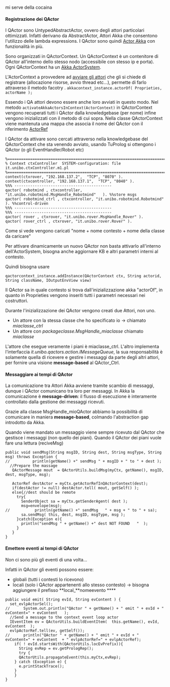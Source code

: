 mi serve della cocaina

#### Registrazione dei QActor

I QActor sono UntypedAbstractActor, ovvero degli attori particolari ottimizzati.
Infatti derivano da AbstractActor, Attori Akka che consentono l'utilizzo delle lambda expressions.
I QActor sono quindi [Actor Akka](http://doc.akka.io/docs/akka/current/scala/general/actors.html) con funzionalità in più.

Sono organizzati in QActorContext. Un QActorContext è un contenitore di QActor all'interno dello stesso nodo (accessibile con stesso ip e porta). Ogni QActorContext ha un [Akka ActorSystem](http://doc.akka.io/docs/akka/current/scala/general/actor-systems.html).

L'ActorContext a provvedere ad [avviare gli attori](http://doc.akka.io/docs/akka/current/java/actors.html) che gli si chiede di registrare (allocazione risorse, avvio thread etc...), permette di farlo attraverso il metodo facotry .
`akkacontext_instance.actorOf(
					Proprieties, actorName );`

Essendo i QA attori devono essere anche loro avviati in questo modo.
Nel metodo `activateAkkaActorsInContext(ActorContext)` in QActorContext vengono recuperati tutti i QActor dalla knowledgebase (per nome) infine vengono inizializzati con il metodo di cui sopra. Nella classe QActorContext viene mantenuta una mappa che associa il nome del QActor con il riferimento [ActorRef](http://doc.akka.io/api/akka/2.0/akka/actor/ActorRef.html)

I QActor da attivare sono cercati attraverso nella knowledgebase del QActorContext che sta venendo avviato, usando TuProlog si ottengono i QActor (o gli EventHandler/Robot etc)


```
%====================================================================================
% Context ctxController  SYSTEM-configuration: file it.unibo.ctxController.m1.pl
%====================================================================================
context(ctxrover, "192.168.137.2",  "TCP", "8070" ).  		 
context(ctxcontroller, "192.168.137.1",  "TCP", "8040" ).  		 
%%% -------------------------------------------
qactor( robotmind , ctxcontroller, "it.unibo.robotmind.MsgHandle_Robotmind"   ). %%store msgs
qactor( robotmind_ctrl , ctxcontroller, "it.unibo.robotmind.Robotmind"   ). %%control-driven
%%% -------------------------------------------
%%% -------------------------------------------
qactor( rover , ctxrover, "it.unibo.rover.MsgHandle_Rover" ).
qactor( rover_ctrl , ctxrover, "it.unibo.rover.Rover" ).
```

Come si vede vengono caricati "nome + nome contesto + nome della classe da caricare"

Per attivare dinamicamente un nuovo QActor non basta attivarlo all'interno dell'ActorSystem, bisogna anche aggiornare KB e altri parametri interni al contesto.

Quindi bisogna usare

`qactorcontext_instance.addInstance(QActorContext ctx, String actorid, String className, IOutputEnvView view)`

Il QActor sa in quale contesto si trova dall'inizializzazione akka "actorOf", in quanto in Proprieties vengono inseriti tutti i parametri necessari nei costruttori.

Durante l'inizializzazione dei QActor vengono creati due Attori, non uno.
- Un attore con la stessa classe che ho specificato io -> chiamato *miaclasse_ctrl*
- Un attore con *packageclasse.MsgHandle_miaclasse* chiamato *miaclasse*

L'attore che esegue veramente i piani è miaclasse_ctrl. L'altro implementa l'interfaccia *it.unibo.qactors.action.IMessageQueue*, la sua responsabilità è solamente quella di ricevere e gestire i messaggi da parte degli altri attori, per fornire una visione **message-based** al QActor_Ctrl.

#### Messaggiare ai tempi di QActor
La comunicazione tra Attori Akka avviene tramite scambio di messaggi, dunque i QActor comunicano tra loro per messaggi. In Akka la comunicazione è **message-driven**: il flusso di esecuzione è interamente controllato dalla gestione dei messaggi ricevuti.

Grazie alla classe MsgHandle_mioQActor abbiamo la possibilità di comunicare in maniera **message-based**, colmando l'abstraction gap introdotto da Akka.

Quando viene mandato un messaggio viene sempre ricevuto dal QActor che gestisce i messaggi (non quello dei piani). Quando il QActor dei piani vuole fare una lettura (reciveMsg)


```
public void sendMsg(String msgID, String dest, String msgType, String msg) throws Exception {
//  		println(getName() +" sendMsg " + msgID + " to " + dest );
  //Prepare the massage
   QActorMessage mout  = QActorUtils.buildMsg(myCtx, getName(), msgID, dest, msgType, msg);

   ActorRef destActor = myCtx.getActorRefInQActorContext(dest);
   if(destActor != null) destActor.tell( mout, getSelf() );
   else{//dest should be remote
     try{
       SenderObject sa = myCtx.getSenderAgent( dest );
       msg=envelope(msg);
//			 println(getName() +" sendMsg   " + msg + " to " + sa);
       sa.sendMsg( this, dest, msgID, msgType, msg );
     }catch(Exception e){
       println("sendMsg " + getName() +" dest NOT FOUND   "  );
     }			 
   }
}
```


#### Emettere eventi ai tempi di QActor
Non ci sono più gli eventi di una volta...

Infatti in QActor gli eventi possono essere:
- globali (tutti i contesti lo ricevono)
- locali (solo i QActor appartenenti allo stesso contesto) -> bisogna aggiungere il prefisso **local_**nomeevento ****

```
public void emit( String evId, String evContent ) {
  set_evlpActorSel();
//		System.out.println("QActor " + getName() + " emit " + evId + " evContent=" + evContent   );
  //Send a message to the context event loop actor
  IEventItem ev = QActorUtils.buildEventItem(  this.getName(), evId, evContent  );
  evlpActorRef.tell(ev, getSelf());
//		println("QActor " + getName() + " emit " + evId + " evContent=" + evContent  + " evlpActorRef=" + evlpActorRef);
    if( ! evId.startsWith(QActorUtils.locEvPrefix)){
      String evRep = ev.getPrologRep();
      try {
      QActorUtils.propagateEvent(this.myCtx,evRep);
    } catch (Exception e) {
      e.printStackTrace();
    }
    }
}
```

